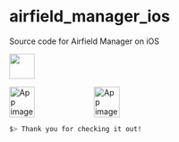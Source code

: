 # airfield_manager_ios
Source code for Airfield Manager on iOS

<a href='https://itunes.apple.com/us/app/airfield-manager/id944128338?mt=8'><img src='https://drive.google.com/uc?export=view&id=1tzaagBK1PGdeSoAeZDSEjxcBxlT3nMJg' height='45' /></a>

<div style="display:flex;">
<img alt="App image" src="https://drive.google.com/uc?export=view&id=143a0NyAWNSNjcjN_jvlp1k_q-70qOiwk" width="30%">
<img alt="App image" src="https://drive.google.com/uc?export=view&id=1ucen-z2ocrgf9C5wpXo509mAB87Q8k19" width="30%">
</div>

  ```bash
  $> Thank you for checking it out!
  ```

